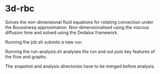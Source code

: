 # 3d-rbc
Solves the non-dimensional fluid equations for rotating convection under the Boussinesq approximation. Non-dimensionalised using the viscous diffusion time 
and solved using the Dedalus framework. 

Running the job.sh submits a new run.

Running the run-analysis.sh analyses the run and out puts key features of the flow and graphs.

The snapshot and analysis directories have to be merged before analysis.

